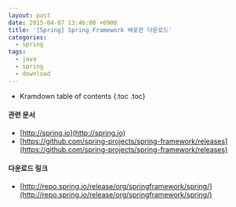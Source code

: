 ```yaml
---
layout: post
date: 2015-04-07 13:46:00 +0900
title: '[Spring] Spring Framework 배포판 다운로드'
categories:
  - spring
tags:
  - java
  - spring
  - download
---
```


* Kramdown table of contents
{:toc .toc}

#### 관련 문서

- [http://spring.io](http://spring.io)
- [https://github.com/spring-projects/spring-framework/releases](https://github.com/spring-projects/spring-framework/releases)

#### 다운로드 링크

- [http://repo.spring.io/release/org/springframework/spring/](http://repo.spring.io/release/org/springframework/spring/)
